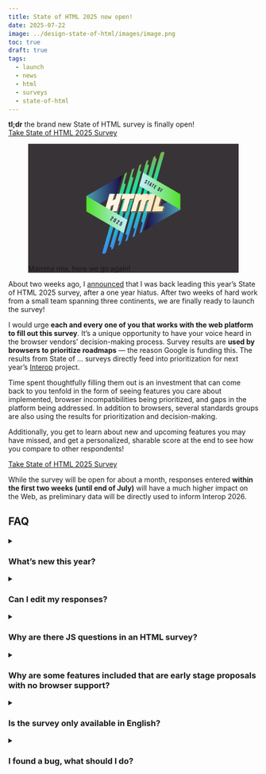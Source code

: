 ```yaml
---
title: State of HTML 2025 now open!
date: 2025-07-22
image: ../design-state-of-html/images/image.png
toc: true
draft: true
tags:
  - launch
  - news
  - html
  - surveys
  - state-of-html
---
```


<div class=nutshell>

**tl;dr** the brand new State of HTML survey is finally open!<br>
<a href="https://survey.devographics.com/en-US/survey/state-of-html/2025/?source=leaverou" class="cta" target="_blank">Take State of HTML 2025 Survey</a>
</div>

<figure class="no-padding" style="background: #383336">
<img src="../design-state-of-html/images/image.png" alt="State of HTML 2025">
<figcaption>
Mamma mia, here we go again!
</figcaption>
</figure>

About two weeks ago, I [announced](../design-state-of-html/) that I was back leading this year’s State of HTML 2025 survey, after a one year hiatus.
After two weeks of hard work from a small team spanning three continents, we are finally ready to launch the survey!

I would urge **each and every one of you that works with the web platform to fill out this survey**.
It’s a unique opportunity to have your voice heard in the browser vendors’ decision-making process.
Survey results are **used by browsers to prioritize roadmaps** — the reason Google is funding this.
The results from State of … surveys directly feed into prioritization for next year’s [Interop](https://web.dev/blog/interop-2025) project.

Time spent thoughtfully filling them out is an investment that can come back to you tenfold
in the form of seeing features you care about implemented, browser incompatibilities being prioritized, and gaps in the platform being addressed.
In addition to browsers, several standards groups are also using the results for prioritization and decision-making.

Additionally, you get to learn about new and upcoming features you may have missed,
and get a personalized, sharable score at the end to see how you compare to other respondents!

<a href="https://survey.devographics.com/en-US/survey/state-of-html/2025/?source=leaverou" class="cta" target="_blank">Take State of HTML 2025 Survey</a>

<div class="info">

While the survey will be open for about a month,
responses entered **within the first two weeks (until end of July)** will have a much higher impact on the Web,
as preliminary data will be directly used to inform Interop 2026.

</div>

## FAQ

<details name="faq">
<summary>

### What’s new this year?
</summary>

We spent a lot of time thinking about which features we are asking about and why.
As a result, we **added 35 new features, and removed 18 existing ones** to make room.
This is probably one of the hardest parts of the process, as we had to make some tough decisions.

We are also using the Web Components section to pilot a new format for pain points questions,
consisting of a multiple choice question with common pain points,
followed by the usual free form text list:

<figure class="center" style="max-width: 40em">
<img src="images/cpps.png" alt="Screenshot showing the new pain points question format">
</figure>

While this increases the number of questions,
we are hoping it will _reduce_ survey fatigue by allowing participants to skip the freeform question more frequently (or spend less time on it) if most of their pain points have already been covered by the multiple choice question.

Last but not least, we introduced browser support icons for each feature, per popular request:

![](images/baseline-icons.png)

</details>
<details name="faq">
<summary>

### Can I edit my responses?
</summary>

**Absolutely!** Do not worry about filling it out perfectly in one go.
If you create an account, you can edit your responses for the whole period the survey is open, and even fill it out across multiple devices,
e.g. start on your phone, then fill out some on your desktop, etc.
Even if you’re filling it out anonymously, you can still edit responses on your device for some time,
so you can have it open in a browser tab and revisit it periodically.

</details>

<details name="faq">
<summary>

### Why are there JS questions in an HTML survey?
</summary>

This question comes up a lot every year.

For the same reason there are JS APIs in the [HTML standard](https://html.spec.whatwg.org/):
many JS APIs are intrinsically related to HTML.
We mainly included JS APIs that are in some way related to HTML, such as:
- APIs used to manipulate HTML dynamically (DOM, interactivity, etc.)
- Web Components APIs, used to create custom HTML elements
- PWA features, including APIs used to access underlying system capabilities (OS capabilities, device capabilities, etc.)

The only two exceptions to this are two `Intl` APIs,
which were mainly included because we wanted to get participants thinking about any localization/internationalization pain points they may have.

**However, if you don’t write any JS, we absolutely still want to hear from you!**
In fact, I would encourage you **even more strongly** to fill out the survey,
as people who don't write JS are very underrepresented in these surveys.
**All questions are optional**, so you can just skip any JS-related questions.

There is also a question at the end, where you can select that you only write HTML/CSS:

![Question about HTML/CSS and JS balance](../../2023/state-of-html-2023/images/html-js-balance.png)

</details>

<details name="faq">
<summary>

### Why are some features included that are early stage proposals with no browser support?
</summary>

While proposals with no browser support are not good candidates for immediate prioritization by browsers,
their [context chips](../2024/context-chips/) give browser vendors and standards groups invaluable insight into what matters to developers,
which _also_ drives prioritization decisions.

However, we heard you loud and clear: when mature and early stage features are mixed together, you felt bait-and-switched.
So this year, we are including icons to summarize browser support of each feature we ask about:

![](images/baseline-icons.png)

We are hoping this will also help prevent cases where participants confuse a new feature they have never heard of, with a more established feature they are familiar with.

<figure class="float">

<a href="images/languages-2024.png" target="_blank">
<img src="images/languages-2024.png" alt="Screenshot showing dozens of languages and their contributors" style="height: 15em">
</a>

<figcaption>

[State of HTML 2024](https://survey.devographics.com/en-US/survey/state-of-html/2024) had translations for 31 languages.
</figcaption>
</figure>

</details>

<details name="faq">
<summary>

### Is the survey only available in English?
</summary>

Absolutely not! Localization has been an integral part of these surveys since the beginning.
Fun fact: None of the people working on these surveys is a native English speaker.

However, since translations are a community effort, they are not necessarily complete, especially in the beginning.
If you are a native speaker of a language that is not yet complete, please consider [helping out](https://github.com/Devographics/locale-en-US#readme)!

</details>

<details name="faq">
<summary>

### I found a bug, what should I do?
</summary>

Please file an issue so we can fix it!

- [File content issue](https://github.com/Devographics/surveys/issues/new)
- [File technical issue](https://github.com/Devographics/Monorepo/issues/new)

</details>


